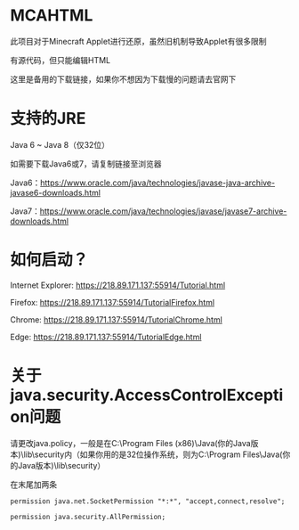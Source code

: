 # MCAHTML
此项目对于Minecraft Applet进行还原，虽然旧机制导致Applet有很多限制

有源代码，但只能编辑HTML

这里是备用的下载链接，如果你不想因为下载慢的问题请去官网下

# 支持的JRE
Java 6 ~ Java 8（仅32位）

如需要下载Java6或7，请复制链接至浏览器

Java6：https://www.oracle.com/java/technologies/javase-java-archive-javase6-downloads.html

Java7：https://www.oracle.com/java/technologies/javase/javase7-archive-downloads.html

# 如何启动？

Internet Explorer: https://218.89.171.137:55914/Tutorial.html

Firefox: https://218.89.171.137:55914/TutorialFirefox.html

Chrome: https://218.89.171.137:55914/TutorialChrome.html

Edge: https://218.89.171.137:55914/TutorialEdge.html

# 关于java.security.AccessControlException问题
请更改java.policy，一般是在C:\Program Files (x86)\Java\(你的Java版本)\lib\security内（如果你用的是32位操作系统，则为C:\Program Files\Java\(你的Java版本)\lib\security）

在末尾加两条

`permission java.net.SocketPermission "*:*", "accept,connect,resolve";`

`permission java.security.AllPermission;`
